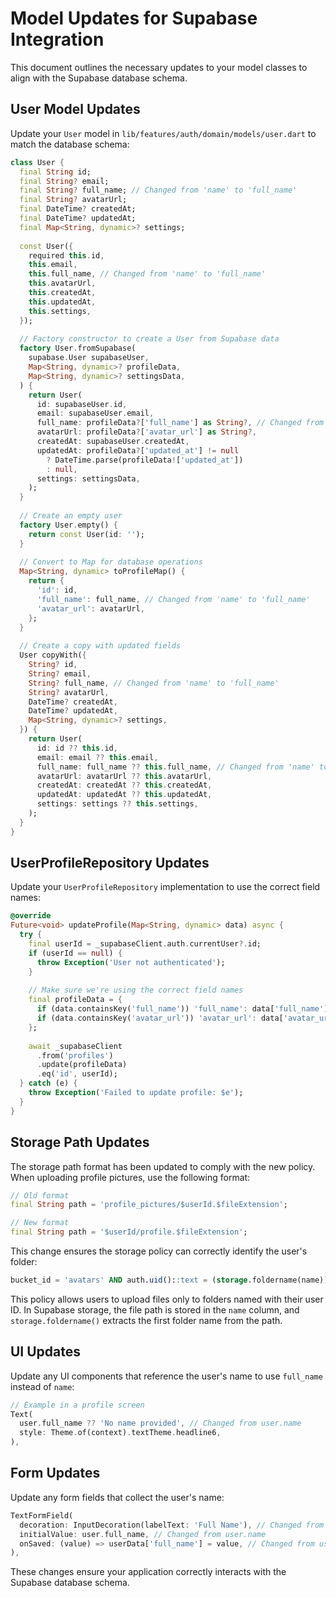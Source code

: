 # Model Updates for Supabase Integration

This document outlines the necessary updates to your model classes to align with the Supabase database schema.

## User Model Updates

Update your `User` model in `lib/features/auth/domain/models/user.dart` to match the database schema:

```dart
class User {
  final String id;
  final String? email;
  final String? full_name; // Changed from 'name' to 'full_name'
  final String? avatarUrl;
  final DateTime? createdAt;
  final DateTime? updatedAt;
  final Map<String, dynamic>? settings;
  
  const User({
    required this.id,
    this.email,
    this.full_name, // Changed from 'name' to 'full_name'
    this.avatarUrl,
    this.createdAt,
    this.updatedAt,
    this.settings,
  });
  
  // Factory constructor to create a User from Supabase data
  factory User.fromSupabase(
    supabase.User supabaseUser, 
    Map<String, dynamic>? profileData,
    Map<String, dynamic>? settingsData,
  ) {
    return User(
      id: supabaseUser.id,
      email: supabaseUser.email,
      full_name: profileData?['full_name'] as String?, // Changed from 'name' to 'full_name'
      avatarUrl: profileData?['avatar_url'] as String?,
      createdAt: supabaseUser.createdAt,
      updatedAt: profileData?['updated_at'] != null 
        ? DateTime.parse(profileData!['updated_at']) 
        : null,
      settings: settingsData,
    );
  }
  
  // Create an empty user
  factory User.empty() {
    return const User(id: '');
  }
  
  // Convert to Map for database operations
  Map<String, dynamic> toProfileMap() {
    return {
      'id': id,
      'full_name': full_name, // Changed from 'name' to 'full_name'
      'avatar_url': avatarUrl,
    };
  }
  
  // Create a copy with updated fields
  User copyWith({
    String? id,
    String? email,
    String? full_name, // Changed from 'name' to 'full_name'
    String? avatarUrl,
    DateTime? createdAt,
    DateTime? updatedAt,
    Map<String, dynamic>? settings,
  }) {
    return User(
      id: id ?? this.id,
      email: email ?? this.email,
      full_name: full_name ?? this.full_name, // Changed from 'name' to 'full_name'
      avatarUrl: avatarUrl ?? this.avatarUrl,
      createdAt: createdAt ?? this.createdAt,
      updatedAt: updatedAt ?? this.updatedAt,
      settings: settings ?? this.settings,
    );
  }
}
```

## UserProfileRepository Updates

Update your `UserProfileRepository` implementation to use the correct field names:

```dart
@override
Future<void> updateProfile(Map<String, dynamic> data) async {
  try {
    final userId = _supabaseClient.auth.currentUser?.id;
    if (userId == null) {
      throw Exception('User not authenticated');
    }
    
    // Make sure we're using the correct field names
    final profileData = {
      if (data.containsKey('full_name')) 'full_name': data['full_name'], // Changed from 'name' to 'full_name'
      if (data.containsKey('avatar_url')) 'avatar_url': data['avatar_url'],
    };
    
    await _supabaseClient
      .from('profiles')
      .update(profileData)
      .eq('id', userId);
  } catch (e) {
    throw Exception('Failed to update profile: $e');
  }
}
```

## Storage Path Updates

The storage path format has been updated to comply with the new policy. When uploading profile pictures, use the following format:

```dart
// Old format
final String path = 'profile_pictures/$userId.$fileExtension';

// New format
final String path = '$userId/profile.$fileExtension';
```

This change ensures the storage policy can correctly identify the user's folder:

```sql
bucket_id = 'avatars' AND auth.uid()::text = (storage.foldername(name))[1]
```

This policy allows users to upload files only to folders named with their user ID. In Supabase storage, the file path is stored in the `name` column, and `storage.foldername()` extracts the first folder name from the path.

## UI Updates

Update any UI components that reference the user's name to use `full_name` instead of `name`:

```dart
// Example in a profile screen
Text(
  user.full_name ?? 'No name provided', // Changed from user.name
  style: Theme.of(context).textTheme.headline6,
),
```

## Form Updates

Update any form fields that collect the user's name:

```dart
TextFormField(
  decoration: InputDecoration(labelText: 'Full Name'), // Changed from 'Name'
  initialValue: user.full_name, // Changed from user.name
  onSaved: (value) => userData['full_name'] = value, // Changed from userData['name']
),
```

These changes ensure your application correctly interacts with the Supabase database schema. 